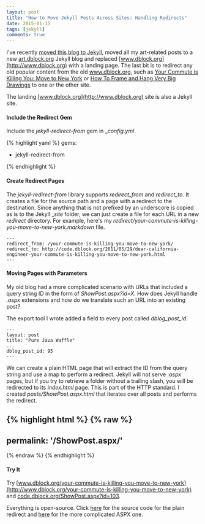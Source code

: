 ```yaml
---
layout: post
title: "How to Move Jekyll Posts Across Sites: Handling Redirects"
date: 2015-01-15
tags: [jekyll]
comments: true
---
```

I've recently [moved this blog to Jekyll](/2015/01/07/the-new-code-dblock-dot-org.html), moved all my art-related posts to a new [art.dblock.org](http://art.dblock.org) Jekyll blog and replaced [www.dblock.org](http://www.dblock.org) with a landing page. The last bit is to redirect any old popular content from the old www.dblock.org, such as [Your Commute is Killing You: Move to New York](/2011/05/29/dear-california-engineer-your-commute-is-killing-you-move-to-new-york.html) or [How To Frame and Hang Very Big Drawings](http://art.dblock.org/2007/12/18/big-frame-hanging.html) to one or the other site.

The landing [www.dblock.org](http://www.dblock.org) site is also a Jekyll site.

#### Include the Redirect Gem

Include the _jekyll-redirect-from_ gem in __config.yml_.

{% highlight yaml %}
gems:
  - jekyll-redirect-from

{% endhighlight %}

#### Create Redirect Pages

The _jekyll-redirect-from_ library supports _redirect_from_ and _redirect_to_. It creates a file for the source path and a page with a redirect to the destination. Since anything that is not prefixed by an underscore is copied as is to the Jekyll __site_ folder, we can just create a file for each URL in a new _redirect_ directory. For example, here's my _redirect/your-commute-is-killing-you-move-to-new-york.markdown_ file.

```
---
redirect_from: /your-commute-is-killing-you-move-to-new-york/
redirect_to: http://code.dblock.org/2011/05/29/dear-california-engineer-your-commute-is-killing-you-move-to-new-york.html
---
```

#### Moving Pages with Parameters

My old blog had a more complicated scenario with URLs that included a query string ID in the form of _ShowPost.aspx?id=X_. How does Jekyll handle _.aspx_ extensions and how do we translate such an URL into an existing post?

The export tool I wrote added a field to every post called _dblog_post_id_.

```
---
layout: post
title: "Pure Java Waffle"
...
dblog_post_id: 95
---
```

We can create a plain HTML page that will extract the ID from the query string and use a map to perform a redirect. Jekyll will not serve _.aspx_ pages, but if you try to retrieve a folder without a trailing slash, you will be redirected to its _index.html_ page. This is part of the HTTP standard. I created _posts/ShowPost.aspx.html_ that iterates over all posts and performs the redirect.

{% highlight html %}
{% raw %}
---
permalink: '/ShowPost.aspx/'
---

<script language='javascript'>
var posts_map = {};
{% for page in site.posts %}
  {% if page.dblog_post_id %}
    posts_map[{{ page.dblog_post_id }}] = '{{ page.url }}'
  {% endif %}
{% endfor %}

function getParameterByName(name) {
    name = name.replace(/[\[]/, "\\[").replace(/[\]]/, "\\]");
    var regex = new RegExp("[\\?&]" + name + "=([^&#]*)"),
        results = regex.exec(location.search);
    return results === null ? "" : decodeURIComponent(results[1].replace(/\+/g, " "));
}

var id = getParameterByName('id');
var url = posts_map[id];

if (url) {
  window.location.replace(url);
} else {
  window.location = '/'
}
</script>
{% endraw %}
{% endhighlight %}

#### Try It

Try [www.dblock.org/your-commute-is-killing-you-move-to-new-york](http://www.dblock.org/your-commute-is-killing-you-move-to-new-york) and [code.dblock.org/ShowPost.aspx?id=103](http://code.dblock.org/ShowPost.aspx?id=103).

Everything is open-source. Click [here](https://github.com/dblock/www.dblock.org/commit/85ac18118feac15f25b1f6eb2b1a441ef69d0c53) for the source code for the plain redirect and [here](https://github.com/dblock/code.dblock.org/commit/66e15c163704569a9eec6eef45ecf1c667d5ab44) for the more complicated ASPX one.
